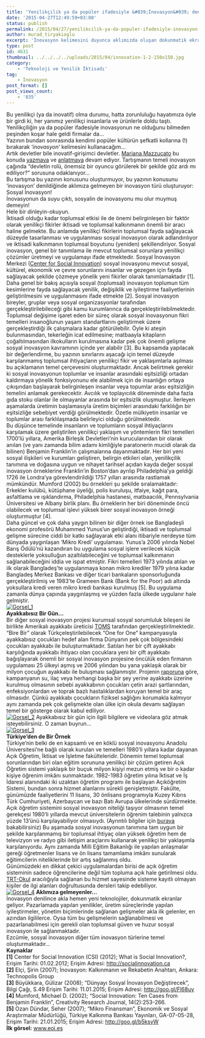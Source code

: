 ```yaml
---
title: 'Yenilikçilik ya da popüler ifadesiyle &#039;İnovasyon&#039; denildiğinde aklımıza gelmeyenler…'
date: '2015-04-27T12:49:59+03:00'
status: publish
permalink: /2015/04/27/yenilikcilik-ya-da-populer-ifadesiyle-inovasyon-denildiginde-aklimiza-gelmeyenler
author: murad_tiryakioglu
excerpt: 'İnovasyon kelimesini duyunca aklımızda oluşan dokunmatik ekranlar, yapay zekalardan çok daha farklı bir role sahip aslında bu kavram. Teknolojik olanından ziyade aslında yıllardır aramızda barındırdığımız, hatta diğer inovasyonların yapı taşı niteliğinde bir kol, sosyal inovasyon. Gelin bu kavramların, kolların tümüne bir göz atalım.'
type: post
id: 4631
thumbnail: ../../../../uploads/2015/04/innovation-1-2-150x150.jpg
category:
    - 'Teknoloji ve Yenilik İktisadı'
tag:
    - İnovasyon
post_format: []
post_views_count:
    - '835'
---
```

Bu yenilikçi (ya da inovatif) olma durumu, hatta zorunluluğu hayatımıza öyle bir girdi ki, her yanımız yenilikçi insanlarla ve ürünlerle doldu taştı. Yenilikçiliğin ya da popüler ifadesiyle inovasyonun ne olduğunu bilmeden peşinden koşar hale geldi firmalar da…  
Yazının bundan sonrasında kendimi popüler kültürün şefkatli kollarına (!) bırakarak ‘*inovasyon*‘ kelimesini kullanacağım…  
Artık devletler bile inovatif-girişimci devletler. [Mariana Mazzucato](http://marianamazzucato.com/) bu konuda [yazmaya](http://marianamazzucato.com/projects/the-entrepreneurial-state/) ve [anlatmaya](http://www.ted.com/talks/mariana_mazzucato_government_investor_risk_taker_innovator#t-49656) devam ediyor. Tartışmanın temeli inovasyon çağında “devletin rolü, önemsiz bir oyuncu görülerek bir şekilde göz ardı mı ediliyor?” sorusuna odaklanıyor…  
Bu tartışma bu yazının konusunu oluşturmuyor, bu yazının konusunu ‘inovasyon’ denildiğinde aklımıza gelmeyen bir inovasyon türü oluşturuyor: Sosyal İnovasyon!  
İnovasyonun da suyu çıktı, sosyalin de inovasyonu mu olur muymuş demeyin!  
Hele bir dinleyin-okuyun.  
İktisadi olduğu kadar toplumsal etkisi ile de önemi belirginleşen bir faktör olarak yenilikçi fikirler iktisadi ve toplumsal kalkınmanın önemli bir aracı haline gelmekte. Bu anlamda yenilikçi fikirlerin toplumsal fayda sağlayacak düzeyde tasarlanması ve uygulanması sosyal inovasyon olarak adlandırılıyor ve iktisadi kalkınmanın toplumsal boyutunu (yeniden) şekillendiriyor. Sosyal inovasyon, genel bir tanımlama ile mevcut toplumsal sorunlara yenilikçi çözümler üretmeyi ve uygulamayı ifade etmektedir. Sosyal İnovasyon Merkezi ([Center for Social Innovation](http://socialinnovation.ca/)) sosyal inovasyonu mevcut sosyal, kültürel, ekonomik ve çevre sorunlarını insanlar ve gezegen için fayda sağlayacak şekilde çözmeye yönelik yeni fikirler olarak tanımlamaktadır \[1\]. Daha genel bir bakış açısıyla sosyal (toplumsal) inovasyon toplumun tüm kesimlerine fayda sağlayacak yenilik, değişiklik ve iyileştirme faaliyetlerinin geliştirilmesini ve uygulanmasını ifade etmekte \[2\]. Sosyal inovasyon bireyler, gruplar veya sosyal organizasyonlar tarafından gerçekleştirilebileceği gibi kamu kurumlarınca da gerçekleştirilebilmektedir.  
Toplumsal değişime işaret eden bir süreç olarak sosyal inovasyonun fikri temelleri insanoğlunun yaşam standartlarını geliştirmek üzere gerçekleştirdiği ilk çalışmalara kadar götürülebilir. Öyle ki ateşin bulunmasından, tekerleğin icat edilmesine; matbaayla kitapların çoğaltılmasından ilkokulların kurulmasına kadar pek çok önemli gelişme sosyal inovasyon kavramının içinde yer alabilir \[3\]. Bu kapsamda yapılacak bir değerlendirme, bu yazının sınırlarını aşacağı için temel düzeyde karşılanmamış toplumsal ihtiyaçların yenilikçi fikir ve yaklaşımlarla aşılması bu açıklamanın temel çerçevesini oluşturmaktadır. Ancak belirtmek gerekir ki sosyal inovasyonun toplumlar ve insanlar arasındaki eşitsizliği ortadan kaldırmaya yönelik fonksiyonunu ele alabilmek için de insanlığın ortaya çıkışından başlayarak belirginleşen insanlar veya topumlar arası eşitsizliğin temelini anlamak gerekecektir. Avcılık ve toplayıcılık döneminde daha fazla gıda stoku olanlar ile olmayanlar arasında bir eşitsizlik oluşmuştur. İlerleyen aşamalarda üretimin başlamasıyla üretim biçimleri arasındaki farklılığın bir eşitsizliğe sebebiyet verdiği görülmektedir. Özetle mülkiyetin insanlar ve toplumlar arası farklılaşmada belirleyici olduğu görülmektedir.  
Bu düşünce temelinde insanların ve toplumların sosyal ihtiyaçlarını karşılamak üzere geliştirilen yenilikçi yaklaşım ve yöntemlerin fikri temelleri 1700’lü yıllara, Amerika Birleşik Devletleri’nin kurucularından bir olarak anılan (ve yanı zamanda bilim adamı kimliğiyle paratonerin mucidi olarak da bilinen) Benjamin Franklin’in çalışmalarına dayanmaktadır. Her biri yeni sosyal ilişkileri ve kurumları geliştiren, belirgin etkileri olan, yenilikçilik tanımına ve doğasına uygun ve nihayet tarihsel açıdan kayda değer sosyal inovasyon örneklerine Franklin’in Boston’dan ayrılıp Philadelphia’ya geldiği 1726 ile Londra’ya görevlendirildiği 1757 yılları arasında rastlamak mümkündür. Mumford (2002) bu örnekleri şu şekilde sıralamaktadır: Erkekler kulübü, kütüphane üyeliği, polis kuruluşu, itfaiye, kağıt para, asfaltlama ve ışıklandırma, Philadelphia hastanesi, matbaacılık, Pennsylvania Üniversitesi ve Albany birlik planı. Bu örneklerin her biri döneminde öncü olabilecek ve toplumsal işlevi yüksek birer sosyal inovasyon örneği oluşturmuştur \[4\].  
Daha güncel ve çok daha yaygın bilinen bir diğer örnek ise Bangladeşli ekonomi profesörü Muhammed Yunus’un geliştirdiği, iktisadi ve toplumsal gelişme sürecine ciddi bir katkı sağlayarak etki alanı itibariyle nerdeyse tüm dünyada yaygınlaşan ‘Mikro Kredi’ uygulaması. Yunus’a 2006 yılında Nobel Barış Ödülü’nü kazandıran bu uygulama sosyal işlere verilecek küçük desteklerle yoksulluğun azaltılabileceğini ve toplumsal kalkınmanın sağlanabileceğini iddia ve ispat etmiştir. Fikri temelleri 1973 yılında atılan ve ilk olarak Bangladeş’te uygulanmaya konan mikro krediler 1979 yılına kadar Bangladeş Merkez Bankası ve diğer ticari bankaların sponsorluğunda gerçekleştirilmiş ve 1983’te Grameen Bank (Bank for the Poor) adı altında yoksullara kredi veren mikro kredi bankası kurulmuş \[5\]. Bu uygulama zamanla dünya çapında yaygınlaşmış ve yüzden fazla ülkede uygulanır hale gelmiştir.  
[![Gorsel_1](../../../../uploads/2015/04/Gorsel_1-1-2-199x300.jpg)](https://iktisadiyat.com/wp-content/uploads/2015/04/Gorsel_1-1-2-2.jpg)  
**Ayakkabısız Bir Gün…**  
Bir diğer sosyal inovasyon projesi kurumsal sosyal sorumluluk bileşeni ile birlikte Amerikalı ayakkabı üreticisi [TOMS](http://www.toms.com/) tarafından gerçekleştirilmektedir. “Bire Bir” olarak Türkçeleştirilebilecek “One for One” kampanyasıyla ayakkabısız çocukları hedef alan firma Dünyanın pek çok bölgesindeki çocukları ayakkabı ile buluşturmaktadır. Satılan her bir çift ayakkabı karşılığında ayakkabı ihtiyacı olan çocuklara yeni bir çift ayakkabı bağışlayarak önemli bir sosyal inovasyon projesine öncülük eden firmanın uygulaması 25 ülkeyi aşmış ve 2006 yılından bu yana yaklaşık olarak bir milyon çocuğun ayakkabı ile buluşması sağlanmıştır. Projenin [raporuna](http://www.toms.com/media/files/8.24.11_GivingReport_Update.pdf) göre, kampanyanın su, ilaç veya herhangi başka bir şey yerine ayakkabı üzerine kurulmuş olmasının sebebi ayakkabının çocukları çetin arazi şartlarından, enfeksiyonlardan ve toprak bazlı hastalıklardan koruyan temel bir araç olmasıdır. Çünkü ayakkabı çocukların fiziksel sağlığını korumakla kalmıyor aynı zamanda pek çok gelişmekte olan ülke için okula devamı sağlayan temel bir gösterge olarak kabul ediliyor.  
[![Gorsel_2](../../../../uploads/2015/04/Gorsel_2-1-2-300x77.jpg)](https://iktisadiyat.com/wp-content/uploads/2015/04/Gorsel_2-1-2-2.jpg) Ayakkabısız bir gün için ilgili bilgilere ve videolara göz atmak isteyebilirsiniz. O zaman buyrun…  
[![Gorsel_3](../../../../uploads/2015/04/Gorsel_3-1-2-300x198.jpg)](https://iktisadiyat.com/wp-content/uploads/2015/04/Gorsel_3-1-2-2.jpg)  
**Türkiye’den de Bir Örnek**  
Türkiye’nin belki de en kapsamlı ve en köklü sosyal inovasyonu Anadolu Üniversitesi’ne bağlı olarak kurulan ve temelleri 1980’li yıllara kadar dayanan Açık Öğretim, İktisat ve İşletme fakülteleridir. Dönemin temel toplumsal sorunlarından biri olan eğitim sorununa yenilikçi bir çözüm getiren Açık Öğretim sistemi yaklaşık bir buçuk milyon kişiyi mezun etmiş ve bir o kadar kişiye öğrenim imkânı sunmaktadır. 1982-1983 öğretim yılına İktisat ve İş İdaresi alanındaki iki uzaktan öğretim programı ile başlayan Açıköğretim Sistemi, bundan sonra hizmet alanlarını sürekli genişletmiştir. Fakülte, günümüzde faaliyetlerini 11 lisans, 30 önlisans programıyla Kuzey Kıbrıs Türk Cumhuriyeti, Azerbaycan ve bazı Batı Avrupa ülkelerinde sürdürmekte.  
Açık öğretim sistemini sosyal inovasyon niteliği taşıyor olmasının temel gerekçesi 1980’li yıllarda mevcut üniversitelerin öğrenim talebinin yalnızca yüzde 13’ünü karşılayabiliyor olmasıydı. (Ayrıntılı bilgiler için [buraya](https://www.anadolu.edu.tr/acikogretim/acikogretim-sistemi) bakabilirsiniz) Bu aşamada sosyal inovasyonun tanımına tam uygun bir şekilde karşılanmamış bir toplumsal ihtiyaç olan yüksek öğretim hem de televizyon ve radyo gibi iletişim araçlarını kullanarak yenilikçi bir yaklaşımla karşılanıyordu. Aynı zamanda Milli Eğitim Bakanlığı ile yapılan anlaşmalar gereği öğretmenler lisans ve ön lisans tamamlama imkânı sunularak eğitimcilerin niteliklerinde bir artış sağlanmış oldu.  
Günümüzdeki en dikkat çekici uygulamalardan birisi de açık öğretim sisteminin sadece öğrencilerine değil tüm topluma açık hale getirilmesi oldu. [TRT-Okul](http://www.trtokul.com.tr/) aracılığıyla sağlanan bu hizmet sayesinde sisteme kayıtlı olmayan kişiler de ilgi alanları doğrultusunda dersleri takip edebiliyor.  
[![Gorsel_4](../../../../uploads/2015/04/Gorsel_4-1-2-300x69.png)](https://iktisadiyat.com/wp-content/uploads/2015/04/Gorsel_4-1-2-2.png) **Aklımıza gelmeyenler…**  
İnovasyon denilince akla hemen yeni teknolojiler, dokunmatik ekranlar geliyor. Pazarlamada yapılan yenilikler, üretim süreçlerinde yapılan iyileştirmeler, yönetim biçimlerinde sağlanan gelişmeler akla ilk gelenler, en azından ilgililerce. Oysa tüm bu gelişmelerin sağlanabilmesi ve pazarlanabilmesi için gerekli olan toplumsal güven ve huzur sosyal inovasyon ile sağlanmaktadır.  
Ezcümle, sosyal inovasyon diğer tüm inovasyon türlerine temel oluşturmaktadır…  
**Kaynaklar**  
**\[1\]** Center for Social Innovation (CSI) (2012); What is Social Innovation?, Erişim Tarihi: 01.02.2012; Erişim Adresi: http://socialinnovation.ca  
**\[2\]** Elçi, Şirin (2007); İnovasyon: Kalkınmanın ve Rekabetin Anahtarı, Ankara: Technopolis Group  
**\[3\]** Büyükkara, Gülizar (2008); “Dünyayı Sosyal İnovasyon Değiştirecek”, Bilgi Çağı, S.49 Erişim Tarihi: 11.01.2015; Erişim Adresi: http://goo.gl/Fl68uy  
**\[4\]** Mumford, Michael D. (2002); “Social Innovation: Ten Cases from Benjamin Franklin”, Creativity Research Journal, 14(2):253-266.  
**\[5\]** Ozan Dündar, Seher (2007); “Mikro Finansman”, Ekonomik ve Sosyal Araştırmalar Müdürlüğü, Türkiye Kalkınma Bankası Yayınları, GA-07-05-28, Erişim Tarihi: 21.01.2015; Erişim Adresi: http://goo.gl/b5ksyW  
**İlk görsel:** [<span class="irc_ho" dir="ltr">www.eoi.es</span>](http://www.eoi.es/blogs/cristinagarcia-ochoa/2012/02/11/open-innovation-the-apple-case/)